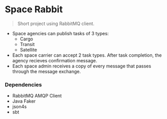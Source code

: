 # Space Rabbit
> Short project using RabbitMQ client.

* Space agencies can publish tasks of 3 types: 
  * Cargo
  * Transit
  * Satellite
* Each space carrier can accept 2 task types. After task completion, the agency recieves confirmation message. 
* Each space admin receives a copy of every message that passes through the message exchange.

### Dependencies
* RabbitMQ AMQP Client
* Java Faker
* json4s
* sbt
